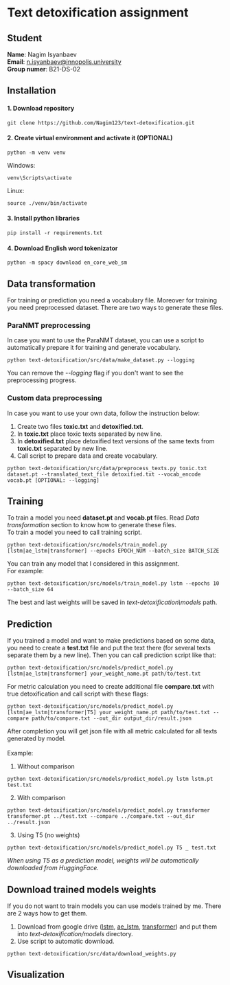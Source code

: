 # Text detoxification assignment
## Student
**Name**: Nagim Isyanbaev
<br/>
**Email**: n.isyanbaev@innopolis.university
<br/>
**Group numer**: B21-DS-02
## Installation
#### 1. Download repository
```console
git clone https://github.com/Nagim123/text-detoxification.git
```
#### 2. Create virtual environment and activate it (OPTIONAL)
```console
python -m venv venv
```
Windows:
```console
venv\Scripts\activate
```
Linux:
```console
source ./venv/bin/activate
```
#### 3. Install python libraries
```console
pip install -r requirements.txt
```
#### 4. Download English word tokenizator
```console
python -m spacy download en_core_web_sm
```
## Data transformation
For training or prediction you need a vocabulary file. Moreover for training you need preprocessed dataset. There are two ways to generate these files.
### ParaNMT preprocessing
In case you want to use the ParaNMT dataset, you can use a script to automatically prepare it for training and generate vocabulary.
```console
python text-detoxification/src/data/make_dataset.py --logging
```
You can remove the *--logging* flag if you don't want to see the preprocessing progress.
### Custom data preprocessing
In case you want to use your own data, follow the instruction below:
1. Create two files **toxic.txt** and **detoxified.txt**.
2. In **toxic.txt** place toxic texts separated by new line.
3. In **detoxified.txt** place detoxified text versions of the same texts from **toxic.txt** separated by new line.
4. Call script to prepare data and create vocabulary.
```console
python text-detoxification/src/data/preprocess_texts.py toxic.txt dataset.pt --translated_text_file detoxified.txt --vocab_encode vocab.pt [OPTIONAL: --logging]
```
## Training
To train a model you need **dataset.pt** and **vocab.pt** files. Read *Data transformation* section to know how to generate these files. <br/>
To train a model you need to call training script.
```console
python text-detoxification/src/models/train_model.py [lstm|ae_lstm|transformer] --epochs EPOCH_NUM --batch_size BATCH_SIZE
```
You can train any model that I considered in this assignment.
<br/>
For example:
```console
python text-detoxification/src/models/train_model.py lstm --epochs 10 --batch_size 64
```
The best and last weights will be saved in *text-detoxification\models* path.
## Prediction
If you trained a model and want to make predictions based on some data, you need to create a **test.txt** file and put the text there (for several texts separate them by a new line). Then you can call prediction script like that:
```console
python text-detoxification/src/models/predict_model.py [lstm|ae_lstm|transformer] your_weight_name.pt path/to/test.txt
```
For metric calculation you need to create additional file **compare.txt** with true detoxification and call script with these flags:
```console
python text-detoxification/src/models/predict_model.py [lstm|ae_lstm|transformer|T5] your_weight_name.pt path/to/test.txt --compare path/to/compare.txt --out_dir output_dir/result.json 
```
After completion you will get json file with all metric calculated for all texts generated by model.
<br/><br/>
Example:
1. Without comparison
```console
python text-detoxification/src/models/predict_model.py lstm lstm.pt test.txt
```
2. With comparison
```console
python text-detoxification/src/models/predict_model.py transformer transformer.pt ../test.txt --compare ../compare.txt --out_dir ../result.json 
```
3. Using T5 (no weights)
```console
python text-detoxification/src/models/predict_model.py T5 _ test.txt
```
*When using T5 as a prediction model, weights will be automatically downloaded from HuggingFace.*

## Download trained models weights
If you do not want to train models you can use models trained by me. There are 2 ways how to get them.
1. Download from google drive ([lstm](https://drive.google.com/file/d/1ZD3Fi51Cmf_lrvlTlUlx0ZTKoWooLkXD/view?usp=share_link), [ae_lstm](https://drive.google.com/file/d/1I4oFZWK7qecLEiTlPuD_euMn89WY_emp/view?usp=share_link), [transformer](https://drive.google.com/file/d/1ilGwJUWX5KKk6caIzPI9wSAoBQ186slv/view?usp=share_link)) and put them into *text-detoxification/models* directory.
2. Use script to automatic download.
```console
python text-detoxification/src/data/download_weights.py
```

## Visualization
